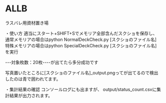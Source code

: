 # ALLB
ラスバレ用資材置き場

・使い方
適当にスタート+SHIFT+Sでメモリア全部含んだスクショを保存し、<br>
通常メモリアの場合はpython NormalDeckCheck.py [スクショのファイル名]<br>
特殊メモリアの場合はpython SpecialDeckCheck.py [スクショのファイル名]<br>
を実行

---対象枚数：20枚----が出てたら多分成功です

写真置いたところに[スクショのファイル名]_output.pngってが出てるので検出したのは青で囲われてます。

・集計結果の確認
コンソールログにも出ますが、
output/status_count.csvに集計結果が出力されます。
